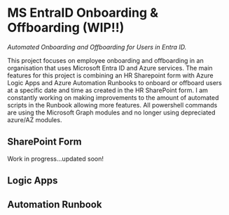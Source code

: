 # MS EntraID Onboarding & Offboarding (WIP!!)
_Automated Onboarding and Offboarding for Users in Entra ID._

This project focuses on employee onboarding and offboarding in an organisation that uses Microsoft Entra ID and Azure services. The main features for this project is combining an HR Sharepoint form with Azure Logic Apps and Azure Automation Runbooks to onboard or offboard users at a specific date and time as created in the HR SharePoint form. I am constantly working on making improvements to the amount of automated scripts in the Runbook allowing more features. All powershell commands are using the Microsoft Graph modules and no longer using depreciated azure/AZ modules.

## SharePoint Form
Work in progress...updated soon!

## Logic Apps

## Automation Runbook
